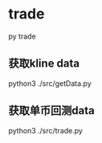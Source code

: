 # trade

py trade

## 获取kline data

python3 ./src/getData.py

## 获取单币回测data

python3 ./src/trade.py

